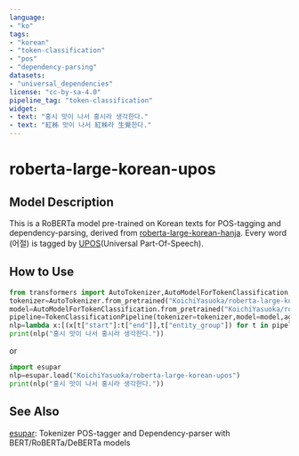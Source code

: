 ```yaml
---
language:
- "ko"
tags:
- "korean"
- "token-classification"
- "pos"
- "dependency-parsing"
datasets:
- "universal_dependencies"
license: "cc-by-sa-4.0"
pipeline_tag: "token-classification"
widget:
- text: "홍시 맛이 나서 홍시라 생각한다."
- text: "紅柹 맛이 나서 紅柹라 生覺한다."
---
```


# roberta-large-korean-upos

## Model Description

This is a RoBERTa model pre-trained on Korean texts for POS-tagging and dependency-parsing, derived from [roberta-large-korean-hanja](https://huggingface.co/KoichiYasuoka/roberta-large-korean-hanja). Every word (어절) is tagged by [UPOS](https://universaldependencies.org/u/pos/)(Universal Part-Of-Speech).

## How to Use

```py
from transformers import AutoTokenizer,AutoModelForTokenClassification,TokenClassificationPipeline
tokenizer=AutoTokenizer.from_pretrained("KoichiYasuoka/roberta-large-korean-upos")
model=AutoModelForTokenClassification.from_pretrained("KoichiYasuoka/roberta-large-korean-upos")
pipeline=TokenClassificationPipeline(tokenizer=tokenizer,model=model,aggregation_strategy="simple")
nlp=lambda x:[(x[t["start"]:t["end"]],t["entity_group"]) for t in pipeline(x)]
print(nlp("홍시 맛이 나서 홍시라 생각한다."))
```

or

```py
import esupar
nlp=esupar.load("KoichiYasuoka/roberta-large-korean-upos")
print(nlp("홍시 맛이 나서 홍시라 생각한다."))
```

## See Also

[esupar](https://github.com/KoichiYasuoka/esupar): Tokenizer POS-tagger and Dependency-parser with BERT/RoBERTa/DeBERTa models
